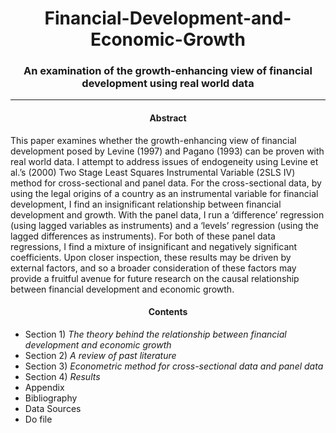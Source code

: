 <h1 align="center"> Financial-Development-and-Economic-Growth </h1>

<h3 align="center"> An examination of the growth-enhancing view of financial development using real world data </h3>
<hr />


<h4 align="center"> Abstract </h4>  

This paper examines whether the growth-enhancing view of financial development posed by Levine (1997) and Pagano (1993) can be proven with real world data. I attempt to address issues of endogeneity using Levine et al.’s (2000) Two Stage Least Squares Instrumental Variable (2SLS IV) method for cross-sectional and panel data. For the cross-sectional data, by using the legal origins of a country as an instrumental variable for financial development, I find an insignificant relationship between financial development and growth. With the panel data, I run a ‘difference’ regression (using lagged variables as instruments) and a ‘levels’ regression (using the lagged differences as instruments). For both of these panel data regressions, I find a mixture of insignificant and negatively significant coefficients. Upon closer inspection, these results may be driven by external factors, and so a broader consideration of these factors may provide a fruitful avenue for future research on the causal relationship between financial development and economic growth.

<h4 align="center"> Contents </h4>  

* Section 1) *The theory behind the relationship between financial development and economic growth*   
* Section 2) *A review of past literature*  
* Section 3) *Econometric method for cross-sectional data and panel data*  
* Section 4) *Results*  
* Appendix  
* Bibliography  
* Data Sources  
* Do file  
